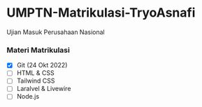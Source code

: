 # UMPTN-Matrikulasi-TryoAsnafi

Ujian Masuk Perusahaan Nasional

### Materi Matrikulasi

- [x] Git (24 Okt 2022)
- [ ] HTML & CSS
- [ ] Tailwind CSS
- [ ] Laralvel & Livewire
- [ ] Node.js
